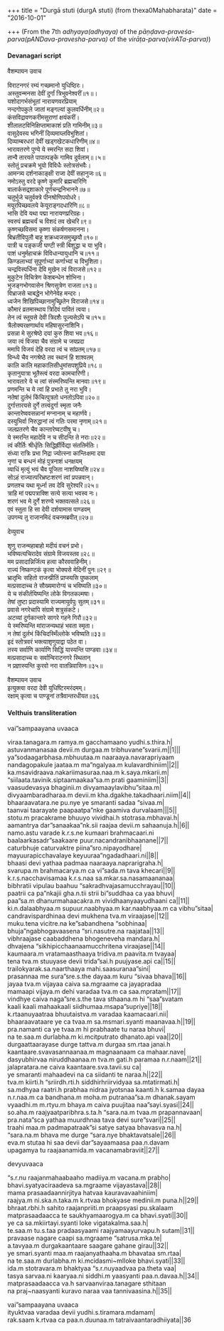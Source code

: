 +++
title = "Durgā stuti (durgA stuti) (from thexa0Mahabharata)"
date = "2016-10-01"

+++
(From the 7th *adhyaya(adhyaya)* of the
*pāṇḍava-praveśa-parva(pANDava-pravesha-parva)* of the
*virāṭa-parva(virATa-parva)*)



#### Devanagari script



वैशम्पायन उवाच

विराटनगरं रम्यं गच्छमानो युधिष्ठिरः।  
अस्तुवन्मनसा देवीं दुर्गां त्रिभुवनेश्वरीं॥१॥।  
यशोदागर्भसंभूतां नारायणवरप्रियाम्  
नन्दगोपकुले जातां मङ्गल्यां कुलवर्धिनीम्॥२॥  
कंसविद्रावणकरीमसुराणां क्षयंकरीं।  
शीलातटविनिक्षिप्तामाकाशं प्रति गामिनीम्॥३॥  
वासुदेवस्य भगिनीं दिव्यमाय्लविभुशितां।  
दिव्याम्बरधरां देवीं खड्गखेटकधारिणीम्॥४॥  
भारावतरणे पुण्ये ये स्मरन्ति सदा शिवां।  
तान्वै तारयते पापात्पङ्के गामिव दुर्वलाम्॥।५॥  
स्तोतुं प्रचक्रमे भूयो विविधैः स्तोत्रसंभवैः।  
आमन्त्र्य दर्शनाकाङ्क्षी राजा देवीं सहानुजः॥६॥  
नमोऽस्तु वरदे कृष्णे कुमारि ब्रह्मचारिणि  
बालार्कसद्र्शाकारे पूर्णचन्द्रनिभानने॥७॥  
चतुर्भुजे चतुर्वक्त्रे पीनश्रोणिपयोधरे।  
मयूरपिच्छवलये केयूराङ्गदधारिणि॥८॥  
भासि देवि यथा पद्मा नारायणप्ररिग्रहः।  
स्वरुपं ब्रह्मचर्यं च विशदं तव खेचरि॥९॥  
कृष्णच्छविसमा कृष्णा संकर्षणसमानना।  
बिभ्रतीविपुलौ बाहू शक्रध्वजसमुच्छ्रयौ॥१०॥  
पात्री च पङ्कजी घण्टी स्त्री बिशुद्धा च या भुवि।  
पाशं धनुर्महाचक्रं विविधान्यायुधानि च॥११॥  
किण्डलाभ्यां सुपूर्णाभ्यां कर्णाभ्यां च विभुशिता।  
चन्द्रविस्पर्धिना देवि मुखेन त्वं विराजसे॥१२॥  
मुकुटेन विचित्रेण केशबन्धेन शोभिना।  
भुजङ्गभोगवासेन श्रिणसुत्रेण राजता॥१३॥  
विभ्राजसे चाबद्धेन भोगेनेवेह मन्दरः।  
ध्वजेन शिखिपिच्छानामुच्छ्रितेन विराजसे॥१४॥  
कौमारं व्रतमास्थाय त्रिदिवं पावितं त्वया।  
तेन त्वं स्तूयसे देवी त्रिदशैः पूज्यसेऽपि च॥१५॥  
त्रैलोक्यरक्षणार्थाय महिषासुरनाशिनि।  
प्रसन्ना मे सुरश्रेष्ठे दयां कुरु शिवा भव॥१६॥  
जया त्वं विजया चैव संग्रामे च जयप्रदा  
ममापि विजयं देहि वरदा त्वं च सांप्रतम्॥१७॥  
विन्ध्ये चैव नगश्रेष्ठे तव स्थानं हि शाश्वतम्  
कालि कालि महाकालिसीधुमांसपशुप्रिये॥१८॥  
कृतानुयात्रा भूतैस्त्वं वरदा कामचारिणी।  
भारावतारे ये च त्वां संस्मरिष्यन्ति मानवाः॥१९॥  
प्रणमन्ति च ये त्वां हि प्रभाते तु नरा भुवि।  
नतेषां दुर्लभं किंचित्पुत्रतो धनतोऽपिवा॥२०॥  
दुर्गात्तारयसे दुर्गे तत्त्वंदुर्गा स्मृता जनैः  
कान्तारेष्ववसन्नानां मग्नानाम् च महार्णवे।  
दस्युभिर्वा निरुद्धानां त्वं गतिः परमा नृणाम्॥२१॥  
जलप्रतरणे चैव कान्तारेष्वटवीषु च।  
ये स्मरन्ति महादेवि न च सीदन्ति ते नराः॥२२॥  
त्वं कीर्तिः श्रीर्धृतिः सिद्धिर्ह्रीर्विद्या संततिर्मतिः।  
संध्या रात्रिः प्रभा निद्रा ज्योत्स्ना कान्तिःक्षमा दया  
नृणां च बन्धनं मोहं पुत्रनाशं धनक्षयम्  
व्याधिं मृत्युं भयं चैव पूजिता नाशयिष्यसि॥२४॥  
सोऽहं राज्यात्परिभ्रष्टःशरणं त्वां प्रपन्नवान्।  
प्रणतश्च यथा मूर्ध्ना तव देवि सुरेश्वरि॥२५॥  
त्राहि मां पद्मपत्राक्शि सत्ये सत्या भवस्व नः।  
शरणं भव मे दुर्गे शरण्ये भक्तवत्सले॥२६॥  
एवं स्तुता हि सा देवी दर्शयामास पाण्डवम्  
उपगम्य तु राजानमिदं वचनमब्रवीत्॥२७॥

देव्युवाच

शृणु राजन्महाबाहो मदीयं वचनं प्रभो।  
भविष्यत्यचिरादेव संग्रामे विजयस्तव॥२८॥  
मम प्रसादान्निर्जित्य हत्वा कौरववाहिनीम्।  
राज्यं निष्कण्टकं कृत्वा भोक्यसे मेदिनीं पुनः॥२९॥  
भ्रातृभिः सहितो राजन्प्रीतिं प्राप्स्यसि पुष्कलाम्  
मत्प्रसादाच्च ते सौख्यमारोग्यं च भविष्यति॥३०॥  
ये च संकीर्तयिष्यन्ति लोके विगतकल्मषाः।  
तेषां तुष्टा प्रदास्यामि राज्यमायुर्वपुः सुतम्॥३१॥  
प्रवासे नगरेचापि संग्रामे शत्रुसंकटे।  
अटव्यां दुर्गकान्तारे सागरे गहने गिरौ॥३२॥  
ये स्मरिष्यन्ति मांराजन्यथाहं भवता स्मृता।  
न तेषां दुर्लभं किंचिदस्मिँल्लोके भविष्यति॥३३॥  
इदं स्तोत्रवरं भक्त्याशृणुयाद्वा पठेत वा।  
तस्य सर्वाणि कार्याणि सिद्धिं यास्यन्ति पाण्डवाः॥३४॥  
मत्प्रसादाच्च वः सर्वान्विराटनगरे स्थितान्  
न प्रज्ञास्यन्ति कुरवो नरा वातन्निवासिनः॥३५॥

वैशम्पायन उवाच  
इत्युक्त्वा वरदा देवी युधिष्टिरमरंदमम्।  
रक्षाम् कृत्वा च पाण्डूनां तत्रैवान्तरधीयत॥३६



#### Velthuis transliteration

vai”sampaayana uvaaca

viraa.tanagara.m ramya.m gacchamaano yudhi.s.thira.h\|  
astuvanmanasaa devii.m durgaa.m tribhuvane”svarii.m\|\|1\|\|\|  
ya”sodaagarbhasa.mbhuutaa.m naaraaya.navarapriyaam  
nandagopakule jaataa.m ma”ngalyaa.m kulavardhiniim\|\|2\|\|  
ka.msavidraava.nakariimasuraa.naa.m k.saya.mkarii.m\|  
“siilaata.tavinik.siptaamaakaa”sa.m prati gaaminiim\|\|3\|\|  
vaasudevasya bhaginii.m divyamaaylavibhu”sitaa.m\|  
divyaambaradharaa.m devii.m kha.dgakhe.takadhaari.niim\|\|4\|\|  
bhaaraavatara.ne pu.nye ye smaranti sadaa “sivaa.m\|  
taanvai taarayate paapaatpa”nke gaamiva durvalaam\|\|\|5\|\|  
stotu.m pracakrame bhuuyo vividhai.h stotrasa.mbhavai.h\|  
aamantrya dar”sanaakaa”nk.sii raajaa devii.m sahaanuja.h\|\|6\|\|  
namo.astu varade k.r.s.ne kumaari brahmacaari.ni  
baalaarkasadr”saakaare puur.nacandranibhaanane\|\|7\|\|  
caturbhuje caturvaktre piina”sro.nipayodhare\|  
mayuurapicchavalaye keyuuraa”ngadadhaari.ni\|\|8\|\|  
bhaasi devi yathaa padmaa naaraaya.naprarigraha.h\|  
svarupa.m brahmacarya.m ca vi”sada.m tava khecari\|\|9\|\|  
k.r.s.nacchavisamaa k.r.s.naa sa.mkar.sa.nasamaananaa\|  
bibhratii vipulau baahuu “sakradhvajasamucchrayau\|\|10\|\|  
paatrii ca pa”nkajii gha.n.tii strii bi”suddhaa ca yaa bhuvi\|  
paa”sa.m dhanurmahaacakra.m vividhaanyaayudhaani ca\|\|11\|\|  
ki.n.dalaabhyaa.m supuur.naabhyaa.m kar.naabhyaa.m ca vibhu”sitaa\|  
candravispardhinaa devi mukhena tva.m viraajase\|\|12\|\|  
muku.tena vicitre.na ke”sabandhena “sobhinaa\|  
bhuja”ngabhogavaasena “sri.nasutre.na raajataa\|\|13\|\|  
vibhraajase caabaddhena bhogeneveha mandara.h\|  
dhvajena “sikhipicchaanaamucchritena viraajase\|\|14\|\|  
kaumaara.m vratamaasthaaya tridiva.m paavita.m tvayaa\|  
tena tva.m stuuyase devii trida”sai.h puujyase.api ca\|\|15\|\|  
trailokyarak.sa.naarthaaya mahi.saasuranaa”sini\|  
prasannaa me sura”sre.s.the dayaa.m kuru “sivaa bhava\|\|16\|\|  
jayaa tva.m vijayaa caiva sa.mgraame ca jayapradaa  
mamaapi vijaya.m dehi varadaa tva.m ca saa.mpratam\|\|17\|\|  
vindhye caiva naga”sre.s.the tava sthaana.m hi “saa”svatam  
kaali kaali mahaakaali siidhumaa.msapa”supriye\|\|18\|\|  
k.rtaanuyaatraa bhuutaistva.m varadaa kaamacaari.nii\|  
bhaaraavataare ye ca tvaa.m sa.msmari.syanti maanavaa.h\|\|19\|\|  
pra.namanti ca ye tvaa.m hi prabhaate tu naraa bhuvi\|  
na te.saa.m durlabha.m ki.mcitputrato dhanato.api vaa\|\|20\|\|  
durgaattaarayase durge tattva.m durgaa sm.rtaa janai.h  
kaantaare.svavasannaanaa.m magnaanaam ca mahaar.nave\|  
dasyubhirvaa niruddhaanaa.m tva.m gati.h paramaa n.r.naam\|\|21\|\|  
jalapratara.ne caiva kaantaare.sva.tavii.su ca\|  
ye smaranti mahaadevi na ca siidanti te naraa.h\|\|22\|\|  
tva.m kiirti.h “sriirdh.rti.h siddhirhriirvidyaa sa.mtatirmati.h\|  
sa.mdhyaa raatri.h prabhaa nidraa jyotsnaa kaanti.h k.samaa dayaa  
n.r.naa.m ca bandhana.m moha.m putranaa”sa.m dhanak.sayam  
vyaadhi.m m.rtyu.m bhaya.m caiva puujitaa naa”sayi.syasi\|\|24\|\|  
so.aha.m raajyaatparibhra.s.ta.h “sara.na.m tvaa.m prapannavaan\|  
pra.nata”sca yathaa muurdhnaa tava devi sure”svari\|\|25\|\|  
traahi maa.m padmapatraak”si satye satyaa bhavasva na.h\|  
“sara.na.m bhava me durge “sara.nye bhaktavatsale\|\|26\|\|  
eva.m stutaa hi saa devii dar”sayaamaasa paa.n.davam  
upagamya tu raajaanamida.m vacanamabraviit\|\|27\|\|

devyuvaaca

“s.r.nu raajanmahaabaaho madiiya.m vacana.m prabho\|  
bhavi.syatyaciraadeva sa.mgraame vijayastava\|\|28\|\|  
mama prasaadaannirjitya hatvaa kauravavaahiniim\|  
raajya.m ni.ska.n.taka.m k.rtvaa bhokyase medinii.m puna.h\|\|29\|\|  
bhraat.rbhi.h sahito raajanpriiti.m praapsyasi pu.skalaam  
matprasaadaacca te saukhyamaarogya.m ca bhavi.syati\|\|30\|\|  
ye ca sa.mkiirtayi.syanti loke vigatakalma.saa.h\|  
te.saa.m tu.s.taa pradaasyaami raajyamaayurvapu.h sutam\|\|31\|\|  
pravaase nagare caapi sa.mgraame “satrusa.mka.te\|  
a.tavyaa.m durgakaantaare saagare gahane girau\|\|32\|\|  
ye smari.syanti maa.m raajanyathaaha.m bhavataa sm.rtaa\|  
na te.saa.m durlabha.m ki.mcidasmi\~mlloke bhavi.syati\|\|33\|\|  
ida.m stotravara.m bhaktyaa “s.r.nuyaadvaa pa.theta vaa\|  
tasya sarvaa.ni kaaryaa.ni siddhi.m yaasyanti paa.n.davaa.h\|\|34\|\|  
matprasaadaacca va.h sarvaanviraa.tanagare sthitaan  
na praj\~naasyanti kuravo naraa vaa tannivaasina.h\|\|35\|\|

vai”sampaayana uvaaca  
ityuktvaa varadaa devii yudhi.s.tiramara.mdamam\|  
rak.saam k.rtvaa ca paa.n.duunaa.m tatraivaantaradhiiyata\|\|36


